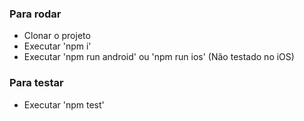 ### Para rodar
- Clonar o projeto
- Executar 'npm i'
- Executar 'npm run android' ou 'npm run ios' (Não testado no iOS)

### Para testar
- Executar 'npm test'